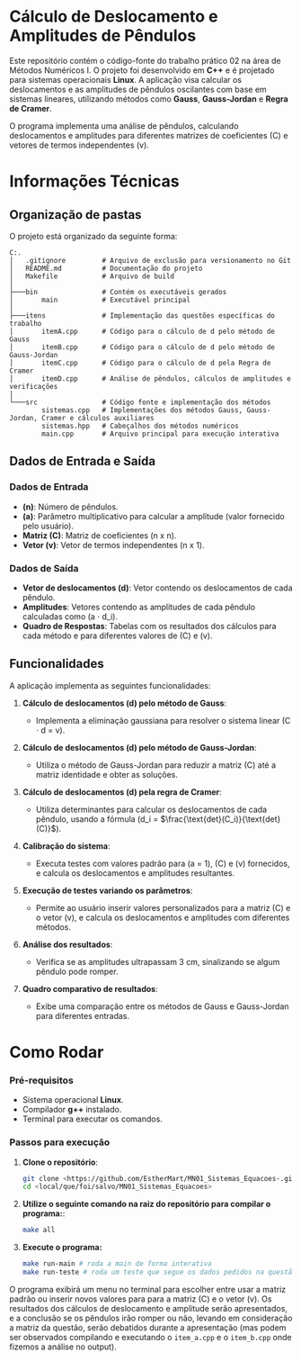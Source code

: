 # Cálculo de Deslocamento e Amplitudes de Pêndulos

Este repositório contém o código-fonte do trabalho prático 02 na área de Métodos Numéricos I. O projeto foi desenvolvido em **C++** e é projetado para sistemas operacionais **Linux**. A aplicação visa calcular os deslocamentos e as amplitudes de pêndulos oscilantes com base em sistemas lineares, utilizando métodos como **Gauss**, **Gauss-Jordan** e **Regra de Cramer**.

O programa implementa uma análise de pêndulos, calculando deslocamentos e amplitudes para diferentes matrizes de coeficientes \(C\) e vetores de termos independentes \(v\).

# Informações Técnicas

## Organização de pastas
O projeto está organizado da seguinte forma:

```
C:.
│   .gitignore         # Arquivo de exclusão para versionamento no Git
│   README.md          # Documentação do projeto
│   Makefile           # Arquivo de build
│
├───bin                # Contém os executáveis gerados
│       main           # Executável principal
│
├───itens              # Implementação das questões específicas do trabalho
│       itemA.cpp      # Código para o cálculo de d pelo método de Gauss
│       itemB.cpp      # Código para o cálculo de d pelo método de Gauss-Jordan
│       itemC.cpp      # Código para o cálculo de d pela Regra de Cramer
│       itemD.cpp      # Análise de pêndulos, cálculos de amplitudes e verificações
│
└───src                # Código fonte e implementação dos métodos
        sistemas.cpp   # Implementações dos métodos Gauss, Gauss-Jordan, Cramer e cálculos auxiliares
        sistemas.hpp   # Cabeçalhos dos métodos numéricos
        main.cpp       # Arquivo principal para execução interativa
```

## Dados de Entrada e Saída

### Dados de Entrada
- **\(n\)**: Número de pêndulos.
- **\(a\)**: Parâmetro multiplicativo para calcular a amplitude (valor fornecido pelo usuário).
- **Matriz \(C\)**: Matriz de coeficientes \(n x n\).
- **Vetor \(v\)**: Vetor de termos independentes \(n x 1\).

### Dados de Saída
- **Vetor de deslocamentos \(d\)**: Vetor contendo os deslocamentos de cada pêndulo.
- **Amplitudes**: Vetores contendo as amplitudes de cada pêndulo calculadas como \(a $\cdot$ d_i\).
- **Quadro de Respostas**: Tabelas com os resultados dos cálculos para cada método e para diferentes valores de \(C\) e \(v\).

## Funcionalidades

A aplicação implementa as seguintes funcionalidades:

1. **Cálculo de deslocamentos \(d\) pelo método de Gauss**:  
   - Implementa a eliminação gaussiana para resolver o sistema linear \(C $\cdot$ d = v\).

2. **Cálculo de deslocamentos \(d\) pelo método de Gauss-Jordan**:  
   - Utiliza o método de Gauss-Jordan para reduzir a matriz \(C\) até a matriz identidade e obter as soluções.

3. **Cálculo de deslocamentos \(d\) pela regra de Cramer**:  
   - Utiliza determinantes para calcular os deslocamentos de cada pêndulo, usando a fórmula \(d_i = $\frac{\text{det}(C_i)}{\text{det}(C)}$\).

4. **Calibração do sistema**:  
   - Executa testes com valores padrão para \(a = 1\), \(C\) e \(v\) fornecidos, e calcula os deslocamentos e amplitudes resultantes.

5. **Execução de testes variando os parâmetros**:  
   - Permite ao usuário inserir valores personalizados para a matriz \(C\) e o vetor \(v\), e calcula os deslocamentos e amplitudes com diferentes métodos.

6. **Análise dos resultados**:  
   - Verifica se as amplitudes ultrapassam 3 cm, sinalizando se algum pêndulo pode romper.

7. **Quadro comparativo de resultados**:  
   - Exibe uma comparação entre os métodos de Gauss e Gauss-Jordan para diferentes entradas.

# Como Rodar

### Pré-requisitos
- Sistema operacional **Linux**.
- Compilador **g++** instalado.
- Terminal para executar os comandos.

### Passos para execução

1. **Clone o repositório**:
   ```bash
   git clone <https://github.com/EstherMart/MN01_Sistemas_Equacoes-.git>
   cd <local/que/foi/salvo/MN01_Sistemas_Equacoes>

2. **Utilize o seguinte comando na raiz do repositório para compilar o programa:**:
    ```bash
    make all
    ```

3. **Execute o programa:**
    ```bash
    make run-main # roda a main de forma interativa
    make run-teste # roda um teste que segue os dados pedidos na questão
    ```

O programa exibirá um menu no terminal para escolher entre usar a matriz padrão ou inserir novos valores para para a matriz \(C\) e o vetor \(v\). Os resultados dos cálculos de deslocamento e amplitude serão apresentados, e a conclusão se os pêndulos irão romper ou não, levando em consideração a matriz da questão, serão debatidos durante a apresentação (mas podem ser observados compilando e executando o `item_a.cpp` e o `item_b.cpp` onde fizemos a análise no output).

